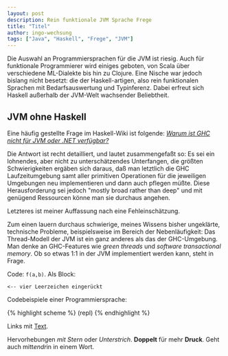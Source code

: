 ```yaml
---
layout: post
description: Rein funktionale JVM Sprache Frege
title: "Titel"
author: ingo-wechsung
tags: ["Java", "Haskell", "Frege", "JVM"]
---
```


Die Auswahl an Programmiersprachen für die JVM ist riesig. 
Auch für funktionale Programmierer wird einiges geboten, von Scala über verschiedene ML-Dialekte bis hin zu Clojure.
Eine Nische war jedoch bislang nicht besetzt: 
die der Haskell-artigen, also rein funktionalen Sprachen mit Bedarfsauswertung und Typinferenz.
Dabei erfreut sich Haskell außerhalb der JVM-Welt wachsender Beliebtheit.

<!-- more start -->

<!-- Das ist auch die Syntax für Kommentare, die im HTML nachher
auftauchen. -->

## JVM ohne Haskell ##

Eine häufig gestellte Frage im Haskell-Wiki ist folgende: 
[_Warum ist GHC nicht für JVM oder .NET verfügbar?_](http://www.haskell.org/haskellwiki/GHC/FAQ#Why_isn.27t_GHC_available_for_.NET_or_on_the_JVM.3F)

Die Antwort ist recht detailliert, und lautet zusammengefaßt so: 
Es sei ein lohnendes, aber nicht zu unterschätzendes Unterfangen, 
die größten Schwierigkeiten ergäben sich daraus, daß man letztlich die GHC Laufzeitumgebung 
samt aller primitiven Operationen für die jeweiligen Umgebungen neu implementieren und dann auch pflegen müßte.
Diese Herausforderung sei jedoch "mostly broad rather than deep" 
und mit genügend Ressourcen könne man sie durchaus angehen.

Letzteres ist meiner Auffassung nach eine Fehleinschätzung.

Zum einen lauern durchaus schwierige, meines Wissens bisher ungeklärte, technische Probleme,
beispielsweise im Bereich der Nebenläufigkeit: Das Thread-Modell der JVM ist ein ganz anderes
als das der GHC-Umgebung. Man denke an GHC-Features wie _green threads_ und _software transactional memory_. 
Ob so etwas 1:1 in der JVM implementiert werden kann, steht in Frage.





 
Code: `f(a,b)`. Als Block:

    <-- vier Leerzeichen eingerückt

Codebeispiele einer Programmiersprache:

{% highlight scheme %}
(repl)
{% endhighlight %}

Links mit [Text](http://URL).

Hervorhebungen *mit Stern* oder _Unterstrich_.  **Doppelt** für mehr
__Druck__.  Geht auch mitt*endr*in in einem Wort.

<!-- more end -->
